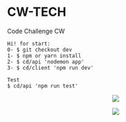 # CW-TECH
Code Challenge CW

```
Hi! for start:
0- $ git checkout dev
1- $ npm or yarn install
2- $ cd/api 'nodemon app' 
3- $ cd/client 'npm run dev'

Test
$ cd/api 'npm run test'

```
<p align='center'>
      <img align="center" src="https://res.cloudinary.com/dwtkwakbc/image/upload/v1658963837/CW/CW-home_s94t1j.png"/>
</p>

<p align='center'>
      <img align="center" src="https://res.cloudinary.com/dwtkwakbc/image/upload/v1658963837/CW/CW-challenge_qschiq.png"/>
</p>

